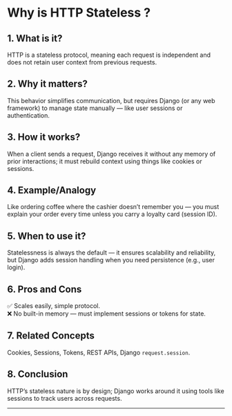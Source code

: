 # Why is HTTP Stateless ?

## 1. What is it?  
HTTP is a stateless protocol, meaning each request is independent and does not retain user context from previous requests.

## 2. Why it matters?  
This behavior simplifies communication, but requires Django (or any web framework) to manage state manually — like user sessions or authentication.

## 3. How it works?  
When a client sends a request, Django receives it without any memory of prior interactions; it must rebuild context using things like cookies or sessions.

## 4. Example/Analogy  
Like ordering coffee where the cashier doesn’t remember you — you must explain your order every time unless you carry a loyalty card (session ID).

## 5. When to use it?  
Statelessness is always the default — it ensures scalability and reliability, but Django adds session handling when you need persistence (e.g., user login).

## 6. Pros and Cons  
✅ Scales easily, simple protocol.  
❌ No built-in memory — must implement sessions or tokens for state.

## 7. Related Concepts  
Cookies, Sessions, Tokens, REST APIs, Django `request.session`.

## 8. Conclusion  
HTTP’s stateless nature is by design; Django works around it using tools like sessions to track users across requests.

---
